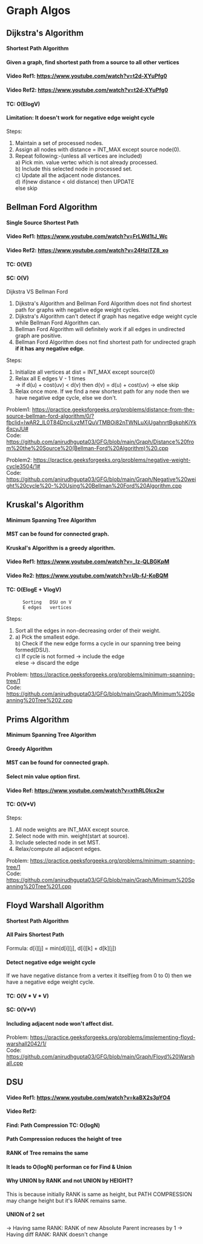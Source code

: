# Graph Algos
## Dijkstra's Algorithm<br/>
#### Shortest Path Algorithm
#### Given a graph, find shortest path from a source to all other vertices
#### Video Ref1: https://www.youtube.com/watch?v=t2d-XYuPfg0
#### Video Ref2: https://www.youtube.com/watch?v=t2d-XYuPfg0
#### TC: O(ElogV)
#### Limitation: It doesn't work for negative edge weight cycle
Steps:
1) Maintain a set of processed nodes.
2) Assign all nodes with distance = INT_MAX except source node(0).
3) Repeat following:-(unless all vertices are included)<br/>
   a) Pick min. value vertec which is not already processed.<br/>
   b) Include this selected node in processed set.<br/>
   c) Update all the adjacent node distances.<br/>
   d) if(new distance < old distance) then UPDATE<br/>
      else skip

## Bellman Ford Algorithm<br/>
#### Single Source Shortest Path
#### Video Ref1: https://www.youtube.com/watch?v=FrLWd1tJ_Wc<br/>
#### Video Ref2: https://www.youtube.com/watch?v=24HziTZ8_xo<br/>
#### TC: O(VE)<br/>
#### SC: O(V)<br/>

Dijkstra VS Bellman Ford
1) Dijkstra's Algorithm and Bellman Ford Algorithm does not find shortest path for graphs with negative edge weight cycles.
2) Dijkstra's Algorithm can't detect if graph has negative edge weight cycle while Bellman Ford Algorithm can.
3) Bellman Ford Algorithm will definitely work if all edges in undirected graph are positive.
4) Bellman Ford Algorithm does not find shortest path for undirected graph **if it has any negative edge**.


Steps:
1) Initialize all vertices at dist = INT_MAX except source(0)
2) Relax all E edges V - 1 times<br/>
   -> if d(u) + cost(uv) < d(v) then d(v) = d(u) + cost(uv)
   -> else skip
3) Relax once more. If we find a new shortest path for any node then we have negative edge cycle, else we don't.

Problem1: https://practice.geeksforgeeks.org/problems/distance-from-the-source-bellman-ford-algorithm/0/?fbclid=IwAR2_lL0T84DnciLyzMTQuVTMBOi82nTWNLuXjUgahnrtBgkphKiYk6xcyJU#<br/>
Code: https://github.com/anirudhgupta03/GFG/blob/main/Graph/Distance%20from%20the%20Source%20(Bellman-Ford%20Algorithm)%20.cpp<br/>

Problem2: https://practice.geeksforgeeks.org/problems/negative-weight-cycle3504/1#<br/>
Code: https://github.com/anirudhgupta03/GFG/blob/main/Graph/Negative%20weight%20cycle%20-%20Using%20Bellman%20Ford%20Algorithm.cpp<br/>

## Kruskal's Algorithm
#### Minimum Spanning Tree Algorithm
#### MST can be found for connected graph.
#### Kruskal's Algorithm is a greedy algorithm.
#### Video Ref1: https://www.youtube.com/watch?v=_Iz-QLBGKpM
#### Video Re2: https://www.youtube.com/watch?v=Ub-fJ-KoBQM

#### TC: O(ElogE  +  VlogV) 
          Sorting   DSU on V
          E edges   vertices
Steps:
1) Sort all the edges in non-decreasing order of their weight.
2) a) Pick the smallest edge.<br/>
   b) Check if the new edge forms a cycle in our spanning tree being formed(DSU).<br/>
   c) If cycle is not formed -> include the edge<br/>
      elese -> discard the edge<br/>
 
Problem: https://practice.geeksforgeeks.org/problems/minimum-spanning-tree/1<br/>
Code: https://github.com/anirudhgupta03/GFG/blob/main/Graph/Minimum%20Spanning%20Tree%202.cpp<br/>

## Prims Algorithm
#### Minimum Spanning Tree Algorithm
#### Greedy Algorithm
#### MST can be found for connected graph.
#### Select min value option first.
#### Video Ref: https://www.youtube.com/watch?v=xthRL0lcx2w

#### TC: O(V*V)
Steps:
1) All node weights are INT_MAX except source.
2) Select node with min. weight(start at source).
3) Include selected node in set MST.
4) Relax/compute all adjacent edges.
 
Problem: https://practice.geeksforgeeks.org/problems/minimum-spanning-tree/1<br/>
Code: https://github.com/anirudhgupta03/GFG/blob/main/Graph/Minimum%20Spanning%20Tree%201.cpp<br/>

## Floyd Warshall Algorithm
#### Shortest Path Algorithm
#### All Pairs Shortest Path

Formula: d[i][j] = min(d[i][j], d[i][k] + d[k][j])

#### Detect negative edge weight cycle
If we have negative distance from a vertex it itself(eg from 0 to 0) then we have a negative edge weight cycle.
#### TC: O(V * V * V)
#### SC: O(V*V)
#### Including adjacent node won't affect dist.

Problem: https://practice.geeksforgeeks.org/problems/implementing-floyd-warshall2042/1/<br/>
Code: https://github.com/anirudhgupta03/GFG/blob/main/Graph/Floyd%20Warshall.cpp

## DSU
#### Video Ref1: https://www.youtube.com/watch?v=kaBX2s3pYO4
#### Video Ref2: 
#### Find: Path Compression TC: O(logN)
#### Path Compression reduces the height of tree
#### RANK of Tree remains the same
#### It leads to O(logN) performan ce for Find & Union

#### Why UNION by RANK and not UNION by HEIGHT?
This is because initially RANK is same as height, but PATH COMPRESSION may change height but it's RANK remains same. 

#### UNION of 2 set
-> Having same RANK: RANK of new Absolute Parent increases by 1
-> Having diff RANK: RANK doesn't change
